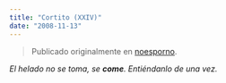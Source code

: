 ```yaml
---
title: "Cortito (XXIV)"
date: "2008-11-13"
---
```


> Publicado originalmente en [noesporno](/noesporno).

_El helado no se toma, se **come**. Entiéndanlo de una vez._
